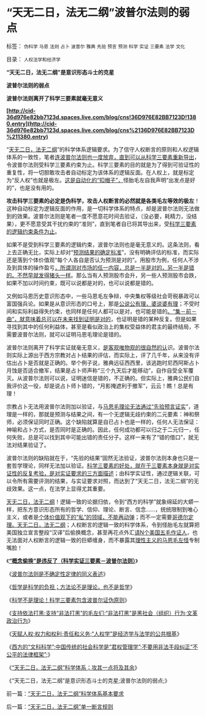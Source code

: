 # “天无二日，法无二纲”波普尔法则的弱点

标签： `伪科学` `马恩` `法则` `占卜` `波普尔` `雅典` `先验` `预言` `预测` `科学` `实证` `三要素` `法学` `文化` 

目录： `人权法学和经济学`

**“天无二日，法无二纲”是意识形态斗士的克星**

**波普尔法则的弱点**

**波普尔法则离开了科学三要素就毫无意义**

**[http://cid-36d976e82bb7123d.spaces.live.com/blog/cns!36D976E82BB7123D!1380.entry](http://cid-36d976e82bb7123d.spaces.live.com/blog/cns%2136D976E82BB7123D%211380.entry)**

“[天无二日，法无二纲](../../../2010/3/26/道德治国“上纲上线”和中庸之道“减纲下线”.md)”的科学体系逻辑要求。为了信守人权断言的原则和人权逻辑体系的一致性，笔者[连波普尔法则也一度放弃，直到可以从科学三要素重新导出](../../../2010/5/4/科学开始于精确概念定义.md)，令波普尔法则受科学三要素约束为止。科学三要素的目的就是为了得到可验证性的重复性，将一切胆敢攻击者自动标定为该体系的逻辑反面。在人权上，就是标定为“反人权”也就是极左。[这是自动化的“扣帽子”，](../../../2010/6/1/文革之祸不在于扣帽子;有人的地方就有帽子.md)怪胎毛左自我声明“出发点是好的”，也是没有用的。

**攻击科学三要素的必定是伪科学，攻击人权断言的必然就是各类毛左等效的极左**！这种自动标定为逻辑反面的作用，是一切科学体系的特点，却是波普尔法则无法做到的效果。波普尔法则是笔者一度不愿意花时间去验证，（没必要，耗精力，没结果），更不愿意受其干扰约束的“准则”，直到笔者自已将其导出来，受[科学三要素的逻辑约束条件为止](../../../2010/5/4/波普尔法则是不确定性定律的同义表述.md)。

如果不是受到科学三要素的逻辑约束，波普尔法则也是毫无意义的。这条法则，看上去正确无比，实际上却对“[预测结果的确定标准](../../../2009/12/2/科学不用于预测，科学家不是预言家，科学不是星相学.md)”，没有明确评估的标准，而实际还是落到个体价值观“每个人各自是否认为预测是对的”。用股市为例，任何人不涉及到具体的操作盈亏[，所谓测对市场的任一内容，总是一半是对的，另一半是错的。不然早就发得猪头一样](../../../2007/9/6/股市是一个量子世界，符合测不准原理.md)。那么当有人预测股市会升，另一些人预测股市会跌，如果不加以时间约束，既可以说都是对的，也可以说都是错的。

又例如马恩历史意识形态中，一些马恩毛左争辩，中央集权等级社会苛税暴政可以富国强兵论。如果是从意识形态的口号上，那是[公说公有理，婆说婆有理](../../../2009/5/25/走出汉文化“公说公有理”的语言泥潭.md)；不受时间和实际利益得失约束，也同样是任何人都可以是对，也可能是错的[。“集－前－曲”，就意味着总可以在未来找到证明是对的](../../../2009/9/14/历史蒙太奇的反垄断和社会主义公有制.md)，也证明是错的某种反复。但是如果寻找到其中的任何利益体，甚至是看似政治上的集权受益体的君主的最终结局，不需要波普尔法则，就可以证明马恩毛理论是错的。

波普尔法则离开了科学实证就毫无意义，[是客观唯物观的很自然的认](http://blog.sina.com.cn/s/blog_5563a64d0100f8ud.html)识。波普尔法则实际上源出于西方宗教对占卜结果的评估，而实际上，评了几千年，从来没有评估出占卜是否就是正确的。举个例子说，雅典远征西西里，该逃跑时尼西阿斯占卜月蚀是否适合撤军，结果是占卜师声称“三个九天后才能移动”，自作自受全军覆灭。从波普尔法则可以说，证明迷信是错的，不正确的。但实际上，雅典公民们自我评价这一役，却是说占卜师卜错的，“月影掩遮利于撤军”，云云！瞧！总是有理！

宗教占卜无法用波普尔法则加以验证，与[马恩毛理论无法通过“先验预言证实](../../../2009/6/26/根本没有任何科学实证证明马列主义是不正确的.md)”，道理是一样的，那就是预测与结果之间，有一个无逻辑无歧约束的二元要素：神和祭师，必须保证同时正确。这个缺陷就算是自已占卜也是一样的，任何人无法保证：神喻和占卜方式，是否同时是正确的。因此，任何成功都可以归之于二元归一，任何失败，总是可以找到其中可能出错的责任分子。这样一来有了“错的借口”，就无法对结果验证了。

波普尔法则的缺陷就在于，“先验的结果”固然无法验证，波普尔法则本身也只是一套哲学理论，同样无法加以验证。[科学三要素的好处，就在于三要素本身就是对实证性的反复考验，是对实证要求的三方面描述](../../../2009/6/5/构成科学完备性的基础断言就是三要素.md)；由科学实证性，通过逻辑关联，可以令所有需要评测的结果，与实证要求对照，而达到了“天无二日，法无二纲”的无歧效果。这一点，在法学上显得尤其重要。

[天无二日，法无二纲](../../../2010/3/26/“郑民生屠幼案”无涉公平和民主和道德.md)！逻辑一致的论据归依，令到“西方的科学”就象绵延的大蟒一样，把东方意识形态所有的哲学、信仰、理论、断言、信念……，统统限制到唯心主义，或者是[个体价值观下的“私”的领域，不能再动弹](../../../2010/2/10/邪恶也许只是一种病！有病！.md)；而不一定需要[哥德尔定理。天无二日，法无二纲](../../../2009/6/9/正确处理宗教及唯心信仰和科学实证性的关系.md)；人权断言的逻辑一致的科学体系，令到怪胎毛左就算把美国独立宣言整段“汉译”后偷换概念，甚至再花点外汇[请N个美国五毛作证人](../../../2009/7/7/客观看待海外人士看待中国不民主的观点.md)，也无法面对人权断言的逻辑一致的巨蟒缠身，而不暴露其[理性主义的马恩毛左怪](../../../2010/5/28/理性主义哲学信仰讨论集.md)专制嘴脸！

《**[“概念偷换”是违反了（科学实证三要素－波普尔法则）](../../../2010/5/4/科学开始于精确概念定义.md)**》

《[波普尔法则是不确定性定律的同义表述](../../../2010/5/4/波普尔法则是不确定性定律的同义表述.md)》

《[哲学是科学的负担；方法论不是理论，也不是哲学](../../../2010/2/11/哲学是科学的负担；方法论不是理论，也不是哲学.md)》

《[科学不是理论！科学三要素包含波普尔证伪原则](../../../2009/6/18/科学不是理论！科学三要素包含波普尔证伪原则.md)》

《[支持依法打黑;支持“非法打黑”的毛左们;“非法打黑”是黑社会（组织）行为;文革政治行为](../../../2010/6/10/支持广州等地政府依法打黑.md)》

《[天赋人权;权力和权利;责任和义务;“人权学”是经济学与法学的公共根基](../../../2010/6/10/“人权学”是经济学与法学的共同根基.md)》

《[西方的“文科科学”;中国传统的社会科学是“君权管理学”;不要用非法手段纠正“不公平的法律框架”;](../../../2010/6/10/“人权学”是经济学与法学的共同根基.md)》

《[“天无二日，法无二纲”科学体系；攻其一点将及其余](../../../2010/6/10/“天无二日，法无二纲”科学体系基本要求.md)》

《“天无二日，法无二纲”是意识形态斗士的克星;波普尔法则的弱点;》

前一篇：[“天无二日，法无二纲”科学体系基本要求](../../../2010/6/10/“天无二日，法无二纲”科学体系基本要求.md)

后一篇：[“天无二日，法无二纲”单一断言规则](../../../2010/6/11/“天无二日，法无二纲”单一断言规则.md)